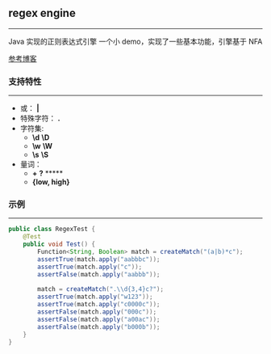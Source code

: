 ## regex engine

---

Java 实现的正则表达式引擎
一个小 demo，实现了一些基本功能，引擎基于 NFA

[参考博客](https://deniskyashif.com/2019/02/17/implementing-a-regular-expression-engine/)

### 支持特性

---

- 或： **|**
- 特殊字符： **.**
- 字符集: 
  - **\d**  **\D**
  - **\w**  **\W**
  - **\s**  **\S**
- 量词： 
  - **+**  **?**  *****
  - **{low, high}**

### 示例

---

```java
public class RegexTest {
    @Test
    public void Test() {
        Function<String, Boolean> match = createMatch("(a|b)*c");
        assertTrue(match.apply("aabbbc"));
        assertTrue(match.apply("c"));
        assertFalse(match.apply("aabbb"));
        
        match = createMatch(".\\d{3,4}c?");
        assertTrue(match.apply("w123"));
        assertTrue(match.apply("c0000c"));
        assertFalse(match.apply("000c"));
        assertFalse(match.apply("a00ac"));
        assertFalse(match.apply("b000b"));
    }
}
```